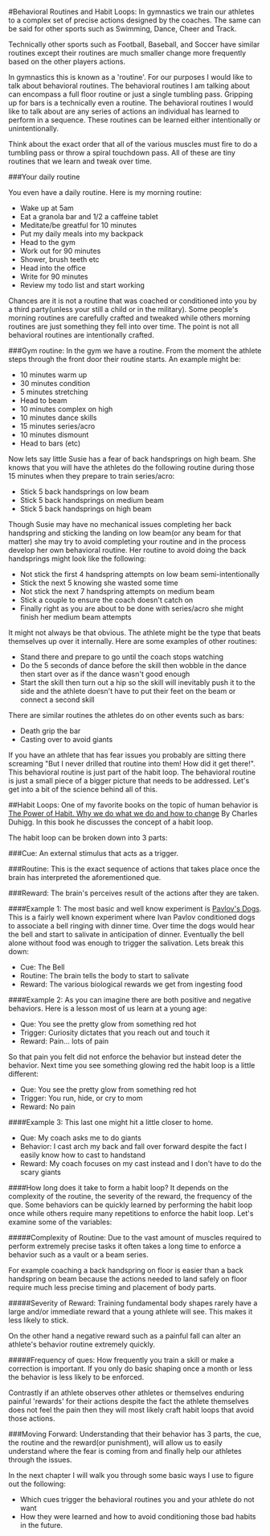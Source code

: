 #Behavioral Routines and Habit Loops:
In gymnastics we train our athletes to a complex set of precise actions designed by the coaches. The same can be said for other sports such as Swimming, Dance, Cheer and Track. 

Technically other sports such as Football, Baseball, and Soccer have similar routines except their routines are much smaller change more frequently based on the other players actions.

In gymnastics this is known as a 'routine'. For our purposes I would like to talk about behavioral routines. The behavioral routines I am talking about can encompass a full floor routine or just a single tumbling pass. Gripping up for bars is a technically even a routine. The behavioral routines I would like to talk about are any series of actions an individual has learned to perform in a sequence. These routines can be learned either intentionally or unintentionally.

Think about the exact order that all of the various muscles must fire to do a tumbling pass or throw a spiral touchdown pass. All of these are tiny routines that we learn and tweak over time.

###Your daily routine

You even have a daily routine. Here is my morning routine:

* Wake up at 5am
* Eat a granola bar and 1/2 a caffeine tablet
* Meditate/be greatful for 10 minutes
* Put my daily meals into my backpack
* Head to the gym
* Work out for 90 minutes
* Shower, brush teeth etc 
* Head into the office
* Write for 90 minutes
* Review my todo list and start working

Chances are it is not a routine that was coached or conditioned into you by a third party(unless your still a child or in the military). Some people's morning routines are carefully crafted and tweaked while others morning routines are just something they fell into over time. The point is not all behavioral routines are intentionally crafted.


###Gym routine:
In the gym we have a routine. From the moment the athlete steps through the front door their routine starts. An example might be:

* 10 minutes warm up
* 30 minutes condition
* 5 minutes stretching
* Head to beam
* 10 minutes complex on high
* 10 minutes dance skills
* 15 minutes series/acro
* 10 minutes dismount
* Head to bars (etc)

Now lets say little Susie has a fear of back handsprings on high beam. She knows that you will have the athletes do the following routine during those 15 minutes when they prepare to train series/acro:

* Stick 5 back handsprings on low beam
* Stick 5 back handsprings on medium beam
* Stick 5 back handsprings on high beam 

Though Susie may have no mechanical issues completing her back handspring and sticking the landing on low beam(or any beam for that matter) she may try to avoid completing your routine and in the process develop her own behavioral routine. Her routine to avoid doing the back handsprings might look like the following:

* Not stick the first 4 handspring attempts on low beam semi-intentionally
* Stick the next 5 knowing she wasted some time
* Not stick the next 7 handspring attempts on medium beam
* Stick a couple to ensure the coach doesn't catch on
* Finally right as you are about to be done with series/acro she might finish her medium beam attempts

It might not always be that obvious. The athlete might be the type that beats themselves up over it internally. Here are some examples of other routines:

* Stand there and prepare to go until the coach stops watching 
* Do the 5 seconds of dance before the skill then wobble in the dance then start over as if the dance wasn't good enough
* Start the skill then turn out a hip so the skill will inevitably push it to the side and the athlete doesn't have to put their feet on the beam or connect a second skill

There are similar routines the athletes do on other events such as bars:

* Death grip the bar
* Casting over to avoid giants

If you have an athlete that has fear issues you probably are sitting there screaming "But I never drilled that routine into them! How did it get there!". This behavioral routine is just part of the habit loop. The behavioral routine is just a small piece of a bigger picture that needs to be addressed. Let's get into a bit of the science behind all of this.



##Habit Loops:
One of my favorite books on the topic of human behavior is [The Power of Habit. Why we do what we do and how to change](http://amzn.to/1CHa2XW)
By Charles Duhigg. In this book he discusses the concept of a habit loop. 

The habit loop can be broken down into 3 parts:

###Cue:
An external stimulus that acts as a trigger. 

###Routine:
This is the exact sequence of actions that takes place once the brain has interpreted the aforementioned que. 

###Reward:
The brain's perceives result of the actions after they are taken.


####Example 1:
The most basic and well know experiment is [Pavlov's Dogs](http://www.simplypsychology.org/pavlov.html). This is a fairly well known experiment where Ivan Pavlov conditioned dogs to associate a bell ringing with dinner time. Over time the dogs would hear the bell and start to salivate in anticipation of dinner. Eventually the bell alone without food was enough to trigger the salivation. Lets break this down:

* Cue: The Bell
* Routine: The brain tells the body to start to salivate
* Reward: The various biological rewards we get from ingesting food

####Example 2:
As you can imagine there are both positive and negative behaviors. Here is a lesson most of us learn at a young age:

* Que: You see the pretty glow from something red hot
* Trigger: Curiosity dictates that you reach out and touch it
* Reward: Pain... lots of pain

So that pain you felt did not enforce the behavior but instead deter the behavior. Next time you see something glowing red the habit loop is a little different:

* Que: You see the pretty glow from something red hot
* Trigger: You run, hide, or cry to mom
* Reward: No pain

####Example 3:
This last one might hit a little closer to home.

* Que:  My coach asks me to do giants
* Behavior: I cast arch my back and fall over forward despite the fact I easily know how to cast to handstand
* Reward: My coach focuses on my cast instead and I don't have to do the scary giants

####How long does it take to form a habit loop?
It depends on the complexity of the routine, the severity of the reward, the frequency of the que. Some behaviors can be quickly learned by performing the habit loop once while others require many repetitions to enforce the habit loop. Let's examine some of the variables:

#####Complexity of Routine:
Due to the vast amount of muscles required to perform extremely precise tasks it often takes a long time to enforce a behavior such as a vault or a beam series. 

For example coaching a back handspring on floor is easier than a back handspring on beam because the actions needed to land safely on floor require much less precise timing and placement of body parts.

#####Severity of Reward:
Training fundamental body shapes rarely have a large and/or immediate reward that a young athlete will see. This makes it less likely to stick. 

On the other hand a negative reward such as a painful fall can alter an athlete's behavior routine extremely quickly.

#####Frequency of ques:
How frequently you train a skill or make a correction is important. If you only do basic shaping once a month or less the behavior is less likely to be enforced. 

Contrastly if an athlete observes other athletes or themselves enduring painful 'rewards' for their actions despite the fact the athlete themselves does not feel the pain then they will most likely craft habit loops that avoid those actions.



###Moving Forward:
Understanding that their behavior has 3 parts, the cue, the routine and the reward(or punishment), will allow us to easily understand where the fear is coming from and finally help our athletes through the issues. 

In the next chapter I will walk you through some basic ways I use to figure out the following:
* Which cues trigger the behavioral routines you and your athlete do not want
* How they were learned and how to avoid conditioning those bad habits in the future.





